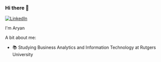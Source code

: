 ### Hi there 👋
[![LinkedIn](https://img.shields.io/badge/LinkedIn-blue?style=flat-square&logo=linkedin&labelColor=blue)](https://linkedin.com/in/aryankas/)

I'm Aryan

A bit about me:
- 📚 Studying Business Analytics and Information Technology at Rutgers University
